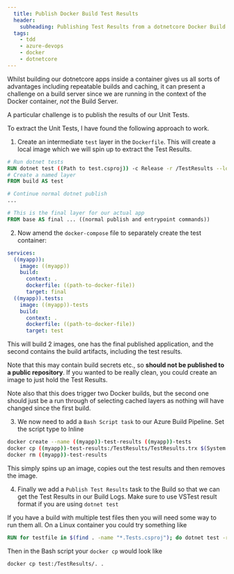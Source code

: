 ```yaml
---
  title: Publish Docker Build Test Results
  header:
    subheading: Publishing Test Results from a dotnetcore Docker Build in Azure Devops
  tags:
    - tdd
    - azure-devops
    - docker
    - dotnetcore
---
```


Whilst building our dotnetcore apps inside a container gives us all sorts of advantages including repeatable builds and caching, 
it can present a challenge on a build server since we are running in the context of the Docker container, *not* the Build Server.

A particular challenge is to publish the results of our Unit Tests.

To extract the Unit Tests, I have found the following approach to work.

1. Create an intermediate `test` layer in the `Dockerfile`. This will create a local image which we will spin up to extract the Test Results.

```dockerfile
# Run dotnet tests
RUN dotnet test ((Path to test.csproj)) -c Release -r /TestResults --logger "trx;LogFileName=TestResults.trx"
# Create a named layer
FROM build AS test

# Continue normal dotnet publish
...

# This is the final layer for our actual app
FROM base AS final ... ((normal publish and entrypoint commands))
```

2. Now amend the `docker-compose` file to separately create the test container:

```yaml
services:
  ((myapp)):
    image: ((myapp))
    build:
      context: .
      dockerfile: ((path-to-docker-file))
      target: final
  ((myapp)).tests:
    image: ((myapp))-tests
    build:
      context: .
      dockerfile: ((path-to-docker-file))
      target: test
```

This will build 2 images, one has the final published application, and the second contains the build artifacts, 
including the test results. 

Note that this may contain build secrets etc., so **should not be published to a public repository**.
If you wanted to be really clean, you could create an image to just hold the Test Results.

Note also that this does trigger two Docker builds, but the second one should just be a run through of selecting cached layers as 
nothing will have changed since the first build.

3. We now need to add a `Bash Script task` to our Azure Build Pipeline. Set the script type to Inline

```bash
docker create --name ((myapp))-test-results ((myapp))-tests
docker cp ((myapp))-test-results:/TestResults/TestResults.trx $(System.DefaultWorkingDirectory)
docker rm ((myapp))-test-results
```

This simply spins up an image, copies out the test results and then removes the image.

4. Finally we add a `Publish Test Results` task to the Build so that we can get the Test Results in our Build Logs. 
Make sure to use VSTest result format if you are using `dotnet test`

If you have a build with multiple test files then you will need some way to run them all. On a Linux container you could try something like

```dockerfile
RUN for testfile in $(find . -name "*.Tests.csproj"); do dotnet test -r /TestResults --logger "trx" ${testfile}; done
```

Then in the Bash script your `docker cp` would look like 

```bash
docker cp test:/TestResults/. .
```

